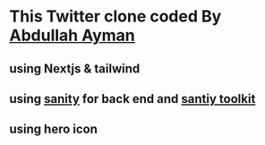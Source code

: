 # This Twitter clone coded By [Abdullah Ayman](https://www.linkedin.com/in/aabdullah-ayyman/)

## using Nextjs & tailwind 
## using [sanity](https://www.sanity.io/) for back end and [santiy toolkit](https://github.com/sanity-io/next-sanity)

## using hero icon